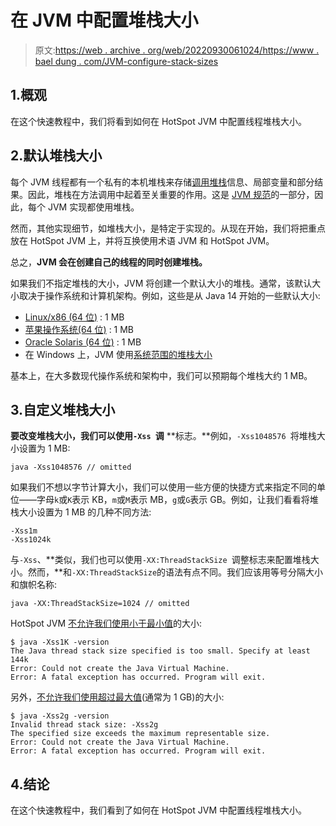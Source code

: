 # 在 JVM 中配置堆栈大小

> 原文:[https://web . archive . org/web/20220930061024/https://www . bael dung . com/JVM-configure-stack-sizes](https://web.archive.org/web/20220930061024/https://www.baeldung.com/jvm-configure-stack-sizes)

## 1.概观

在这个快速教程中，我们将看到如何在 HotSpot JVM 中配置线程堆栈大小。

## 2.默认堆栈大小

每个 JVM 线程都有一个私有的本机堆栈来存储[调用堆栈](/web/20220625083844/https://www.baeldung.com/cs/call-stack)信息、局部变量和部分结果。因此，堆栈在方法调用中起着至关重要的作用。这是 [JVM 规范](https://web.archive.org/web/20220625083844/https://docs.oracle.com/javase/specs/jvms/se14/html/jvms-2.html#jvms-2.5.2)的一部分，因此，每个 JVM 实现都使用堆栈。

然而，其他实现细节，如堆栈大小，是特定于实现的。从现在开始，我们将把重点放在 HotSpot JVM 上，并将互换使用术语 JVM 和 HotSpot JVM。

总之，**JVM 会在创建自己的线程的同时创建堆栈。**

如果我们不指定堆栈的大小，JVM 将创建一个默认大小的堆栈。通常，该默认大小取决于操作系统和计算机架构。例如，这些是从 Java 14 开始的一些默认大小:

*   [Linux/x86 (64 位)](https://web.archive.org/web/20220625083844/https://github.com/openjdk/jdk14u/blob/7a3bf58b8ad2c327229a94ae98f58ec96fa39332/src/hotspot/os_cpu/linux_x86/globals_linux_x86.hpp#L34) : 1 MB
*   [苹果操作系统(64 位)](https://web.archive.org/web/20220625083844/https://github.com/openjdk/jdk14u/blob/7a3bf58b8ad2c327229a94ae98f58ec96fa39332/src/hotspot/os_cpu/bsd_x86/globals_bsd_x86.hpp#L35) : 1 MB
*   [Oracle Solaris (64 位)](https://web.archive.org/web/20220625083844/https://github.com/openjdk/jdk14u/blob/7a3bf58b8ad2c327229a94ae98f58ec96fa39332/src/hotspot/os_cpu/solaris_x86/globals_solaris_x86.hpp#L34) : 1 MB
*   在 Windows 上，JVM 使用[系统范围的堆栈大小](https://web.archive.org/web/20220625083844/https://github.com/openjdk/jdk14u/blob/7a3bf58b8ad2c327229a94ae98f58ec96fa39332/src/hotspot/os_cpu/windows_x86/globals_windows_x86.hpp#L37)

基本上，在大多数现代操作系统和架构中，我们可以预期每个堆栈大约 1 MB。

## 3.自定义堆栈大小

**要改变堆栈大小，我们可以使用`-Xss `调** **标志。**例如，`-Xss1048576 `将堆栈大小设置为 1 MB:

```
java -Xss1048576 // omitted
```

如果我们不想以字节计算大小，我们可以使用一些方便的快捷方式来指定不同的单位——字母`k`或`K`表示 KB，`m`或`M`表示 MB，`g`或`G`表示 GB。例如，让我们看看将堆栈大小设置为 1 MB 的几种不同方法:

```
-Xss1m 
-Xss1024k
```

与`-Xss`、**类似，我们也可以使用`-XX:ThreadStackSize `调整标志来配置堆栈大小。然而，**和`-XX:ThreadStackSize`的语法有点不同。我们应该用等号分隔大小和旗帜名称:

```
java -XX:ThreadStackSize=1024 // omitted
```

HotSpot JVM [不允许我们使用小于最小值](https://web.archive.org/web/20220625083844/https://github.com/openjdk/jdk14u/blob/03db2e14dde027eb5dae1435bc9b7f95b1fb48df/src/hotspot/os/posix/os_posix.cpp#L1397)的大小:

```
$ java -Xss1K -version
The Java thread stack size specified is too small. Specify at least 144k
Error: Could not create the Java Virtual Machine.
Error: A fatal exception has occurred. Program will exit.
```

另外，[不允许我们使用超过最大值](https://web.archive.org/web/20220625083844/https://github.com/openjdk/jdk14u/blob/7a3bf58b8ad2c327229a94ae98f58ec96fa39332/src/hotspot/share/runtime/arguments.cpp#L2413)(通常为 1 GB)的大小:

```
$ java -Xss2g -version
Invalid thread stack size: -Xss2g
The specified size exceeds the maximum representable size.
Error: Could not create the Java Virtual Machine.
Error: A fatal exception has occurred. Program will exit.
```

## 4.结论

在这个快速教程中，我们看到了如何在 HotSpot JVM 中配置线程堆栈大小。